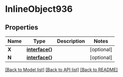 # InlineObject936

## Properties

Name | Type | Description | Notes
------------ | ------------- | ------------- | -------------
**X** | [**interface{}**](.md) |  | [optional] 
**N** | [**interface{}**](.md) |  | [optional] 

[[Back to Model list]](../README.md#documentation-for-models) [[Back to API list]](../README.md#documentation-for-api-endpoints) [[Back to README]](../README.md)


